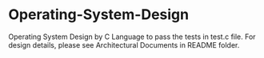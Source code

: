 # Operating-System-Design
Operating System Design by C Language to pass the tests in test.c file. 
For design details, please see Architectural Documents in README folder.
